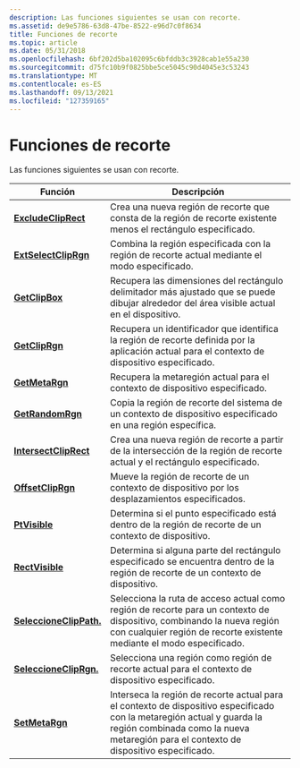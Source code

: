 ```yaml
---
description: Las funciones siguientes se usan con recorte.
ms.assetid: de9e5786-63d8-47be-8522-e96d7c0f8634
title: Funciones de recorte
ms.topic: article
ms.date: 05/31/2018
ms.openlocfilehash: 6bf202d5ba102095c6bfddb3c3928cab1e55a230
ms.sourcegitcommit: d75fc10b9f0825bbe5ce5045c90d4045e3c53243
ms.translationtype: MT
ms.contentlocale: es-ES
ms.lasthandoff: 09/13/2021
ms.locfileid: "127359165"
---
```

# <a name="clipping-functions"></a>Funciones de recorte

Las funciones siguientes se usan con recorte.



| Función                                       | Descripción                                                                                                                                                                               |
|------------------------------------------------|-------------------------------------------------------------------------------------------------------------------------------------------------------------------------------------------|
| [**ExcludeClipRect**](/windows/desktop/api/Wingdi/nf-wingdi-excludecliprect)     | Crea una nueva región de recorte que consta de la región de recorte existente menos el rectángulo especificado.                                                                                |
| [**ExtSelectClipRgn**](/windows/desktop/api/Wingdi/nf-wingdi-extselectcliprgn)   | Combina la región especificada con la región de recorte actual mediante el modo especificado.                                                                                                  |
| [**GetClipBox**](/windows/desktop/api/Wingdi/nf-wingdi-getclipbox)               | Recupera las dimensiones del rectángulo delimitador más ajustado que se puede dibujar alrededor del área visible actual en el dispositivo.                                                              |
| [**GetClipRgn**](/windows/desktop/api/Wingdi/nf-wingdi-getcliprgn)               | Recupera un identificador que identifica la región de recorte definida por la aplicación actual para el contexto de dispositivo especificado.                                                                          |
| [**GetMetaRgn**](/windows/desktop/api/Wingdi/nf-wingdi-getmetargn)               | Recupera la metaregión actual para el contexto de dispositivo especificado.                                                                                                                        |
| [**GetRandomRgn**](/windows/desktop/api/Wingdi/nf-wingdi-getrandomrgn)           | Copia la región de recorte del sistema de un contexto de dispositivo especificado en una región específica.                                                                                                     |
| [**IntersectClipRect**](/windows/desktop/api/Wingdi/nf-wingdi-intersectcliprect) | Crea una nueva región de recorte a partir de la intersección de la región de recorte actual y el rectángulo especificado.                                                                           |
| [**OffsetClipRgn**](/windows/desktop/api/Wingdi/nf-wingdi-offsetcliprgn)         | Mueve la región de recorte de un contexto de dispositivo por los desplazamientos especificados.                                                                                                                   |
| [**PtVisible**](/windows/desktop/api/Wingdi/nf-wingdi-ptvisible)                 | Determina si el punto especificado está dentro de la región de recorte de un contexto de dispositivo.                                                                                                 |
| [**RectVisible**](/windows/desktop/api/Wingdi/nf-wingdi-rectvisible)             | Determina si alguna parte del rectángulo especificado se encuentra dentro de la región de recorte de un contexto de dispositivo.                                                                               |
| [**SeleccioneClipPath.**](/windows/desktop/api/Wingdi/nf-wingdi-selectclippath)       | Selecciona la ruta de acceso actual como región de recorte para un contexto de dispositivo, combinando la nueva región con cualquier región de recorte existente mediante el modo especificado.                               |
| [**SeleccioneClipRgn.**](/windows/desktop/api/Wingdi/nf-wingdi-selectcliprgn)         | Selecciona una región como región de recorte actual para el contexto de dispositivo especificado.                                                                                                         |
| [**SetMetaRgn**](/windows/desktop/api/Wingdi/nf-wingdi-setmetargn)               | Interseca la región de recorte actual para el contexto de dispositivo especificado con la metaregión actual y guarda la región combinada como la nueva metaregión para el contexto de dispositivo especificado. |



 

 

 



